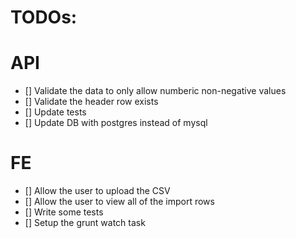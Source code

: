 # TODOs:

# API
- [] Validate the data to only allow numberic non-negative values
- [] Validate the header row exists
- [] Update tests
- [] Update DB with postgres instead of mysql
# FE
- [] Allow the user to upload the CSV
- [] Allow the user to view all of the import rows
- [] Write some tests
- [] Setup the grunt watch task